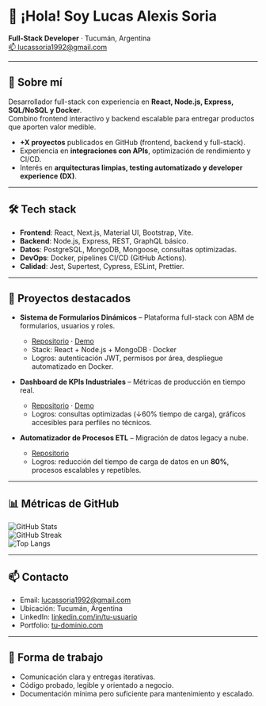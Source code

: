 # 👋 ¡Hola! Soy Lucas Alexis Soria  
**Full-Stack Developer** · Tucumán, Argentina  
[📫 lucassoria1992@gmail.com](mailto:lucassoria1992@gmail.com)  

---

## 🚀 Sobre mí  
Desarrollador full-stack con experiencia en **React, Node.js, Express, SQL/NoSQL y Docker**.  
Combino frontend interactivo y backend escalable para entregar productos que aporten valor medible.  

- **+X proyectos** publicados en GitHub (frontend, backend y full-stack).  
- Experiencia en **integraciones con APIs**, optimización de rendimiento y CI/CD.  
- Interés en **arquitecturas limpias, testing automatizado y developer experience (DX)**.  

---

## 🛠️ Tech stack  
- **Frontend**: React, Next.js, Material UI, Bootstrap, Vite.  
- **Backend**: Node.js, Express, REST, GraphQL básico.  
- **Datos**: PostgreSQL, MongoDB, Mongoose, consultas optimizadas.  
- **DevOps**: Docker, pipelines CI/CD (GitHub Actions).  
- **Calidad**: Jest, Supertest, Cypress, ESLint, Prettier.  

---

## 📌 Proyectos destacados  

- **Sistema de Formularios Dinámicos** – Plataforma full-stack con ABM de formularios, usuarios y roles.  
  - [Repositorio](#) · [Demo](#)  
  - Stack: React + Node.js + MongoDB · Docker  
  - Logros: autenticación JWT, permisos por área, despliegue automatizado en Docker.  

- **Dashboard de KPIs Industriales** – Métricas de producción en tiempo real.  
  - [Repositorio](#) · [Demo](#)  
  - Logros: consultas optimizadas (↓60% tiempo de carga), gráficos accesibles para perfiles no técnicos.  

- **Automatizador de Procesos ETL** – Migración de datos legacy a nube.  
  - [Repositorio](#)  
  - Logros: reducción del tiempo de carga de datos en un **80%**, procesos escalables y repetibles.  

---

## 📊 Métricas de GitHub  
![GitHub Stats](https://github-readme-stats.vercel.app/api?username=lucassoria1992&show_icons=true&theme=transparent&hide_title=true&rank_icon=github)  
![GitHub Streak](https://streak-stats.demolab.com/?user=lucassoria1992&theme=transparent&hide_border=true)  
![Top Langs](https://github-readme-stats.vercel.app/api/top-langs/?username=lucassoria1992&layout=compact&langs_count=8&theme=transparent&hide_border=true)  

---

## 📫 Contacto  
- Email: [lucassoria1992@gmail.com](mailto:lucassoria1992@gmail.com)  
- Ubicación: Tucumán, Argentina  
- LinkedIn: [linkedin.com/in/tu-usuario](#)  
- Portfolio: [tu-dominio.com](#)  

---

## 🧩 Forma de trabajo  
- Comunicación clara y entregas iterativas.  
- Código probado, legible y orientado a negocio.  
- Documentación mínima pero suficiente para mantenimiento y escalado.
